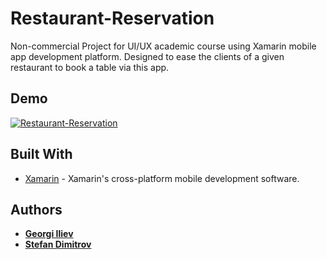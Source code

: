 # Restaurant-Reservation
Non-commercial Project for UI/UX academic course using Xamarin mobile app development platform. Designed to ease the clients of a given restaurant to book a table via this app.

## Demo

[![Restaurant-Reservation](https://i.imgur.com/uxAMWMg.png)](https://www.youtube.com/watch?v=Xsnyb0jbsRE "Project Demonstration - Click to Watch!")

## Built With

* [Xamarin](https://www.xamarin.com/) - Xamarin's cross-platform mobile development software.

## Authors

* **[Georgi Iliev](https://github.com/GeorgiIliev95)**
* **[Stefan Dimitrov](https://github.com/StefanDimitrov95)**

